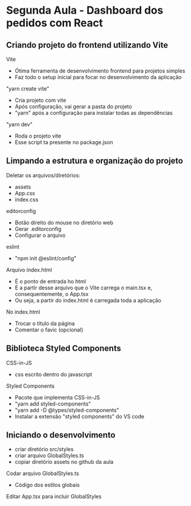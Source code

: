 # Segunda Aula - Dashboard dos pedidos com React

## Criando projeto do frontend utilizando Vite

Vite
- Ótima ferramenta de desenvolvimento frontend para projetos simples
- Faz todo o setup inicial para focar no desenvolvimento da aplicação

"yarn create vite"
- Cria projeto com vite
- Após configuração, vai gerar a pasta do projeto
- "yarn" após a configuração para instalar todas as dependências

"yarn dev"
- Roda o projeto vite
- Esse script ta presente no package.json

## Limpando a estrutura e organização do projeto

Deletar os arquivos/diretórios:
- assets
- App.css
- index.css

editorconfig
- Botão direito do mouse no diretório web
- Gerar .editorconfig
- Configurar o arquivo

eslint
- "npm init @eslint/config"

Arquivo index.html
- É o ponto de entrada ho html
- É a partir desse arquivo que o Vite carrega o main.tsx e, consequentemente, o App.tsx
- Ou seja, a partir do index.html é carregada toda a aplicação

No index.html
- Trocar o título da página
- Comentar o favic (opcional)

## Biblioteca Styled Components

CSS-in-JS
- css escrito dentro do javascript

Styled Components
- Pacote que implementa CSS-in-JS
- "yarn add styled-components"
- "yarn add -D @types/styled-components"
- Instalar a extensão "styled components" do VS code

## Iniciando o desenvolvimento

- criar diretório src/styles
- criar arquivo GlobalStyles.ts
- copiar diretório assets no github da aula

Codar arquivo GlobalStyles.ts
- Código dos estilos globais

Editar App.tsx para incluir GlobalStyles